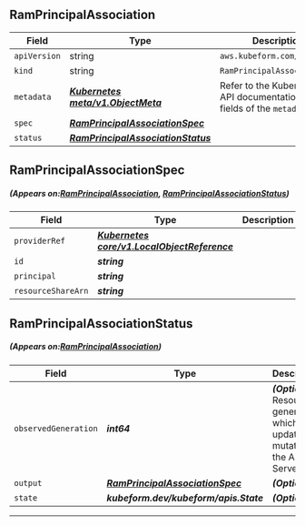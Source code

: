 ## RamPrincipalAssociation
| Field | Type | Description |
| ------ | ----- | ----------- |
| `apiVersion` | string | `aws.kubeform.com/v1alpha1` |
|    `kind` | string | `RamPrincipalAssociation` |
| `metadata` | ***[Kubernetes meta/v1.ObjectMeta](https://kubernetes.io/docs/reference/generated/kubernetes-api/v1.13/#objectmeta-v1-meta)***|Refer to the Kubernetes API documentation for the fields of the `metadata` field.|
| `spec` | ***[RamPrincipalAssociationSpec](#RamPrincipalAssociationSpec)***||
| `status` | ***[RamPrincipalAssociationStatus](#RamPrincipalAssociationStatus)***||
## RamPrincipalAssociationSpec
##### (Appears on:[RamPrincipalAssociation](#RamPrincipalAssociation), [RamPrincipalAssociationStatus](#RamPrincipalAssociationStatus))
| Field | Type | Description |
| ------ | ----- | ----------- |
| `providerRef` | ***[Kubernetes core/v1.LocalObjectReference](https://kubernetes.io/docs/reference/generated/kubernetes-api/v1.13/#localobjectreference-v1-core)***||
| `id` | ***string***||
| `principal` | ***string***||
| `resourceShareArn` | ***string***||
## RamPrincipalAssociationStatus
##### (Appears on:[RamPrincipalAssociation](#RamPrincipalAssociation))
| Field | Type | Description |
| ------ | ----- | ----------- |
| `observedGeneration` | ***int64***| ***(Optional)*** Resource generation, which is updated on mutation by the API Server.|
| `output` | ***[RamPrincipalAssociationSpec](#RamPrincipalAssociationSpec)***| ***(Optional)*** |
| `state` | ***kubeform.dev/kubeform/apis.State***| ***(Optional)*** |
---
